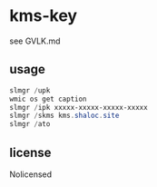 # kms-key
see GVLK.md
## usage
```powershell
slmgr /upk
wmic os get caption
slmgr /ipk xxxxx-xxxxx-xxxxx-xxxxx
slmgr /skms kms.shaloc.site
slmgr /ato
```
## license
Nolicensed
